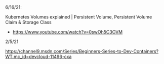
6/16/21: 

Kubernetes Volumes explained | Persistent Volume, Persistent Volume Claim & Storage Class
 - https://www.youtube.com/watch?v=0swOh5C3OVM

2/5/21

https://channel9.msdn.com/Series/Beginners-Series-to-Dev-Containers?WT.mc_id=devcloud-11496-cxa

